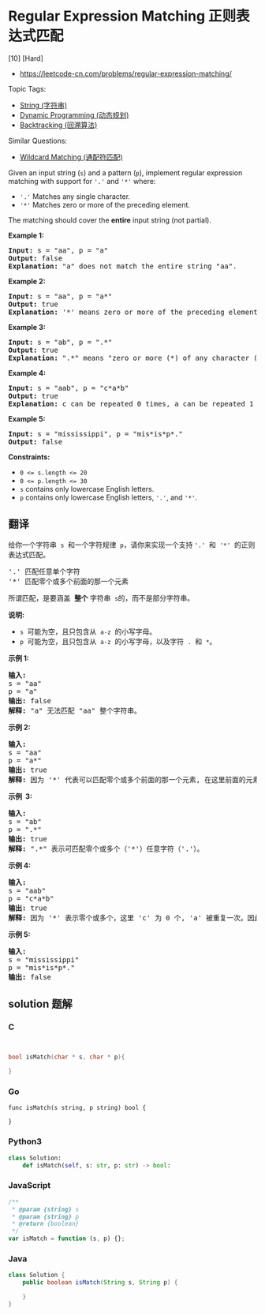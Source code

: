 # Regular Expression Matching 正则表达式匹配

[10] [Hard]

- https://leetcode-cn.com/problems/regular-expression-matching/

Topic Tags:

- [String (字符串)](https://leetcode-cn.com/tag/string/)
- [Dynamic Programming (动态规划)](https://leetcode-cn.com/tag/dynamic-programming/)
- [Backtracking (回溯算法)](https://leetcode-cn.com/tag/backtracking/)

Similar Questions:

- [Wildcard Matching (通配符匹配)](https://leetcode-cn.com/problems/wildcard-matching/)

Given an input string (`s`) and a pattern (`p`), implement regular expression matching with support for `'.'` and `'*'` where:

- `'.'` Matches any single character.​​​​
- `'*'` Matches zero or more of the preceding element.

The matching should cover the **entire** input string (not partial).

**Example 1:**

<pre><strong>Input:</strong> s = "aa", p = "a"
<strong>Output:</strong> false
<strong>Explanation:</strong> "a" does not match the entire string "aa".
</pre>

**Example 2:**

<pre><strong>Input:</strong> s = "aa", p = "a*"
<strong>Output:</strong> true
<strong>Explanation:</strong>&nbsp;'*' means zero or more of the preceding&nbsp;element, 'a'. Therefore, by repeating 'a' once, it becomes "aa".
</pre>

**Example 3:**

<pre><strong>Input:</strong> s = "ab", p = ".*"
<strong>Output:</strong> true
<strong>Explanation:</strong>&nbsp;".*" means "zero or more (*) of any character (.)".
</pre>

**Example 4:**

<pre><strong>Input:</strong> s = "aab", p = "c*a*b"
<strong>Output:</strong> true
<strong>Explanation:</strong>&nbsp;c can be repeated 0 times, a can be repeated 1 time. Therefore, it matches "aab".
</pre>

**Example 5:**

<pre><strong>Input:</strong> s = "mississippi", p = "mis*is*p*."
<strong>Output:</strong> false
</pre>

**Constraints:**

- `0 <= s.length <= 20`
- `0 <= p.length <= 30`
- `s` contains only lowercase English letters.
- `p` contains only lowercase English letters, `'.'`, and `'*'`.

## 翻译

给你一个字符串  `s`  和一个字符规律  `p`，请你来实现一个支持 `'.'`  和  `'*'`  的正则表达式匹配。

<pre>'.' 匹配任意单个字符
'*' 匹配零个或多个前面的那一个元素
</pre>

所谓匹配，是要涵盖  **整个** 字符串  `s`的，而不是部分字符串。

**说明:**

- `s`  可能为空，且只包含从  `a-z`  的小写字母。
- `p`  可能为空，且只包含从  `a-z`  的小写字母，以及字符  `.`  和  `*`。

**示例 1:**

<pre><strong>输入:</strong>
s = "aa"
p = "a"
<strong>输出:</strong> false
<strong>解释:</strong> "a" 无法匹配 "aa" 整个字符串。
</pre>

**示例 2:**

<pre><strong>输入:</strong>
s = "aa"
p = "a*"
<strong>输出:</strong> true
<strong>解释:</strong>&nbsp;因为 '*' 代表可以匹配零个或多个前面的那一个元素, 在这里前面的元素就是 'a'。因此，字符串 "aa" 可被视为 'a' 重复了一次。
</pre>

**示例  3:**

<pre><strong>输入:</strong>
s = "ab"
p = ".*"
<strong>输出:</strong> true
<strong>解释:</strong>&nbsp;".*" 表示可匹配零个或多个（'*'）任意字符（'.'）。
</pre>

**示例 4:**

<pre><strong>输入:</strong>
s = "aab"
p = "c*a*b"
<strong>输出:</strong> true
<strong>解释:</strong>&nbsp;因为 '*' 表示零个或多个，这里 'c' 为 0 个, 'a' 被重复一次。因此可以匹配字符串 "aab"。
</pre>

**示例 5:**

<pre><strong>输入:</strong>
s = "mississippi"
p = "mis*is*p*."
<strong>输出:</strong> false</pre>

## solution 题解

### C

```c


bool isMatch(char * s, char * p){

}
```

### Go

```golang
func isMatch(s string, p string) bool {

}
```

### Python3

```python
class Solution:
    def isMatch(self, s: str, p: str) -> bool:
```

### JavaScript

```javascript
/**
 * @param {string} s
 * @param {string} p
 * @return {boolean}
 */
var isMatch = function (s, p) {};
```

### Java

```java
class Solution {
    public boolean isMatch(String s, String p) {

    }
}
```
